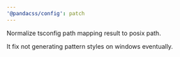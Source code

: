 ```yaml
---
'@pandacss/config': patch
---
```


Normalize tsconfig path mapping result to posix path.

It fix not generating pattern styles on windows eventually.
